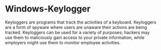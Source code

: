 # Windows-Keylogger
Keyloggers are programs that track the activities of a keyboard. Keyloggers are a form of spyware where users are unaware their actions are being tracked. Keyloggers can be used for a variety of purposes; hackers may use them to maliciously gain access to your private information, while employers might use them to monitor employee activities.
